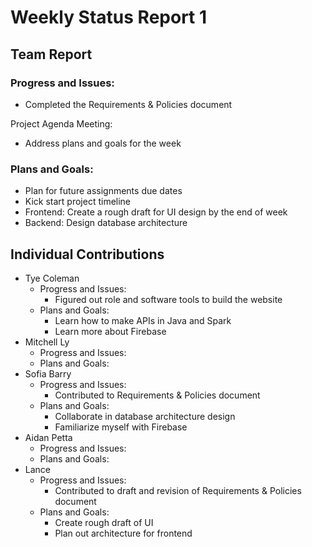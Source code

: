 # Weekly Status Report 1

## Team Report

### Progress and Issues:
* Completed the Requirements & Policies document

Project Agenda Meeting:
* Address plans and goals for the week


### Plans and Goals:

* Plan for future assignments due dates
* Kick start project timeline
* Frontend: Create a rough draft for UI design by the end of week
* Backend: Design database architecture

## Individual Contributions

* Tye Coleman
  * Progress and Issues:
    - Figured out role and software tools to build the website
  * Plans and Goals:
    - Learn how to make APIs in Java and Spark
    - Learn more about Firebase
* Mitchell Ly
    * Progress and Issues:
    * Plans and Goals:
* Sofia Barry
    * Progress and Issues:
      -  Contributed to Requirements & Policies document
    * Plans and Goals:
      -  Collaborate in database architecture design
      -  Familiarize myself with Firebase 
* Aidan Petta
    * Progress and Issues:
    * Plans and Goals:
* Lance
    * Progress and Issues:
      -  Contributed to draft and revision of Requirements & Policies document
    * Plans and Goals:
      -  Create rough draft of UI
      -  Plan out architecture for frontend
